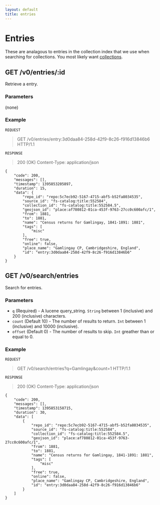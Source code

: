 ```yaml
---
layout: default
title: entries
---
```


# Entries
These are analagous to entries in the collection index that we use when searching for collections. You most likely want [collections](/api/collections).

## GET /v0/entries/:id
Retrieve a entry.

### Parameters
(none)

### Example

`REQUEST`
> GET /v0/entries/entry:3d0daa84-258d-42f9-8c26-f916d13846b6 HTTP/1.1

`RESPONSE`
> 200 (OK)
> Content-Type: application/json

````
{
    "code": 200,
    "messages": [],
    "timestamp": 1395853205897,
    "duration": 15,
    "data": {
        "repo_id": "repo:5c7ecb92-5167-4715-abf5-b52fa8034535",
        "source_id": "fs-catalog:title:552584",
        "collection_id": "fs-catalog:title:552584.5",
        "geojson_id": "place:af780812-01ca-453f-9763-27cc0c600afc/1",
        "from": 1881,
        "to": 1881,
        "name": "Census returns for Gamlingay, 1841-1891: 1881",
        "tags": [
            "misc"
        ],
        "free": true,
        "online": false,
        "place_name": "Gamlingay CP, Cambridgeshire, England",
        "id": "entry:3d0daa84-258d-42f9-8c26-f916d13846b6"
    }
}
````

## GET /v0/search/entries
Search for entries.

### Parameters

* `q` (Required) - A lucene query_string. `String` between 1 (inclusive) and 200 (inclusive) characters.
* `count` (Default 10) - The number of results to return. `Int` between 1 (inclusive) and 10000 (inclusive).
* `offset` (Default 0) - The number of results to skip. `Int` greather than or equal to 0.

### Example

`REQUEST`
> GET /v0/search/entries?q=Gamlingay&count=1 HTTP/1.1

`RESPONSE`
> 200 (OK)
> Content-Type: application/json

````
{
    "code": 200,
    "messages": [],
    "timestamp": 1395853158715,
    "duration": 30,
    "data": [
        {
            "repo_id": "repo:5c7ecb92-5167-4715-abf5-b52fa8034535",
            "source_id": "fs-catalog:title:552584",
            "collection_id": "fs-catalog:title:552584.5",
            "geojson_id": "place:af780812-01ca-453f-9763-27cc0c600afc/1",
            "from": 1881,
            "to": 1881,
            "name": "Census returns for Gamlingay, 1841-1891: 1881",
            "tags": [
                "misc"
            ],
            "free": true,
            "online": false,
            "place_name": "Gamlingay CP, Cambridgeshire, England",
            "id": "entry:3d0daa84-258d-42f9-8c26-f916d13846b6"
        }
    ]
}
````